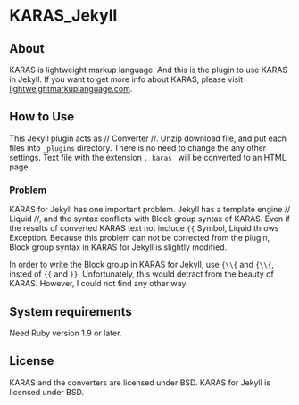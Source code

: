 # KARAS_Jekyll



## About

KARAS is lightweight markup language. And this is the plugin to use KARAS in Jekyll.
If you want to get more info about KARAS, please visit [lightweightmarkuplanguage.com](http://lightweightmarkuplanguage.com).



## How to Use

This Jekyll plugin acts as // Converter //. Unzip download file, and put each files into ``` _plugins ``` directory. There is no need to change the any other settings. Text file with the extension ```. karas ``` will be converted to an HTML page.



### Problem

KARAS for Jekyll has one important problem. Jekyll has a template engine // Liquid //, and the syntax conflicts with Block group syntax of KARAS. Even if the results of converted KARAS text not include ``` {{ ``` Symbol, Liquid throws Exception. Because this problem can not be corrected from the plugin, Block group syntax in KARAS for Jekyll is slightly modified.

In order to write the Block group in KARAS for Jekyll, use ``` {\\{ ``` and ``` {\\{ ```,  insted of ``` {{ ``` and ``` }} ```. Unfortunately, this would detract from the beauty of KARAS. However, I could not find any other way.



## System requirements

Need Ruby version 1.9 or later.



## License

KARAS and the converters are licensed under BSD.
KARAS for Jekyll is licensed under BSD.